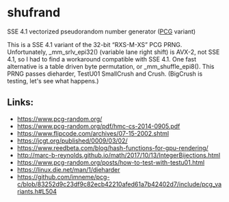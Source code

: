 # shufrand
SSE 4.1 vectorized pseudorandom number generator ([PCG](https://en.wikipedia.org/wiki/Permuted_congruential_generator) variant)

This is a SSE 4.1 variant of the 32-bit “RXS-M-XS” PCG PRNG. Unfortunately,  _mm_srlv_epi32() (variable lane right shift) is AVX-2, not SSE 4.1, so I had to find a workaround compatible with SSE 4.1. One fast alternative is a table driven byte permutation, or _mm_shuffle_epi8(). This PRNG passes dieharder, TestU01 SmallCrush and Crush. (BigCrush is testing, let's see what happens.)



## Links:  
- https://www.pcg-random.org/
- https://www.pcg-random.org/pdf/hmc-cs-2014-0905.pdf
- https://www.flipcode.com/archives/07-15-2002.shtml
- https://jcgt.org/published/0009/03/02/
- https://www.reedbeta.com/blog/hash-functions-for-gpu-rendering/
- http://marc-b-reynolds.github.io/math/2017/10/13/IntegerBijections.html
- https://www.pcg-random.org/posts/how-to-test-with-testu01.html
- https://linux.die.net/man/1/dieharder
- https://github.com/imneme/pcg-c/blob/83252d9c23df9c82ecb42210afed61a7b42402d7/include/pcg_variants.h#L504

